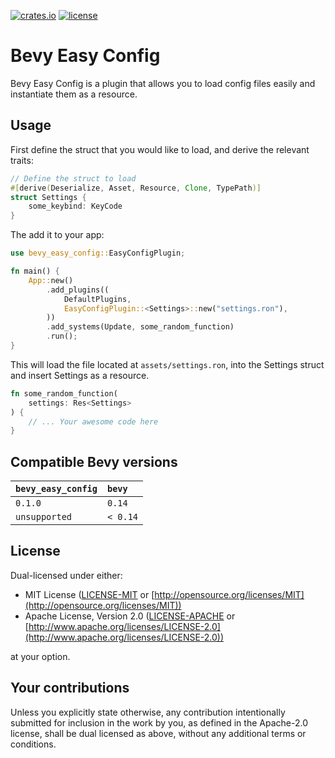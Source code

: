 [![crates.io](https://img.shields.io/crates/v/bevy_easy_config.svg)](https://crates.io/crates/bevy_easy_config)
[![license](https://img.shields.io/crates/l/bevy_easy_config)](https://github.com/Pnoenix/bevy_easy_config#license)


# Bevy Easy Config
Bevy Easy Config is a plugin that allows you to load config files easily and instantiate them as a resource.

## Usage
First define the struct that you would like to load, and derive the relevant traits:
```rust
// Define the struct to load
#[derive(Deserialize, Asset, Resource, Clone, TypePath)]
struct Settings {
    some_keybind: KeyCode
}
```
The add it to your app:
```rust
use bevy_easy_config::EasyConfigPlugin;

fn main() {
    App::new()
        .add_plugins((
            DefaultPlugins,
            EasyConfigPlugin::<Settings>::new("settings.ron"),
        ))
        .add_systems(Update, some_random_function)
        .run();
}
```
This will load the file located at `assets/settings.ron`, into the Settings struct and insert Settings as a resource.

```rust
fn some_random_function(
    settings: Res<Settings>
) {
    // ... Your awesome code here
}
```

## Compatible Bevy versions
| `bevy_easy_config`    | `bevy`   |
|:----------------------|:---------|
| `0.1.0`               | `0.14`   |
| `unsupported`         | `< 0.14` |

## License
Dual-licensed under either:

* MIT License ([LICENSE-MIT](LICENSE-MIT) or [http://opensource.org/licenses/MIT](http://opensource.org/licenses/MIT))
* Apache License, Version 2.0 ([LICENSE-APACHE](LICENSE-APACHE) or [http://www.apache.org/licenses/LICENSE-2.0](http://www.apache.org/licenses/LICENSE-2.0))

at your option.

## Your contributions

Unless you explicitly state otherwise, any contribution intentionally submitted for inclusion in the work by you,
as defined in the Apache-2.0 license, shall be dual licensed as above, without any additional terms or conditions.
